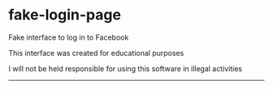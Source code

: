 # fake-login-page

Fake interface to log in to Facebook

This interface was created for educational
purposes

I will not be held responsible for using this software in illegal activities
_________________________________________